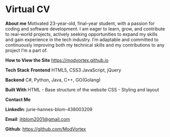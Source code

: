 # Virtual CV
 


**About me**
Motivated 23-year-old, final-year student, with a passion for coding and software development. I am eager to learn, grow, and contribute to real-world projects, 
actively seeking opportunities to expand my skills and gain experience in the tech industry.
I’m adaptable and committed to continuously improving both my technical skills and my contributions to any project I’m a part of.



**How to View the Site**
https://modvortex.github.io



 **Tech Stack**
**Frontend**
HTML5, CSS3
JavaScript, jQuery



**Backend**
C#, Python, Java, C++, GO(Golang)



**Built With**
HTML - Base structure of the website
CSS - Styling and layout



**Contact Me**

**LinkedIn**: jurie-hannes-blom-438003209

**Email**: jhblom2001@gmail.com

**Github**: https://github.com/ModVortex



